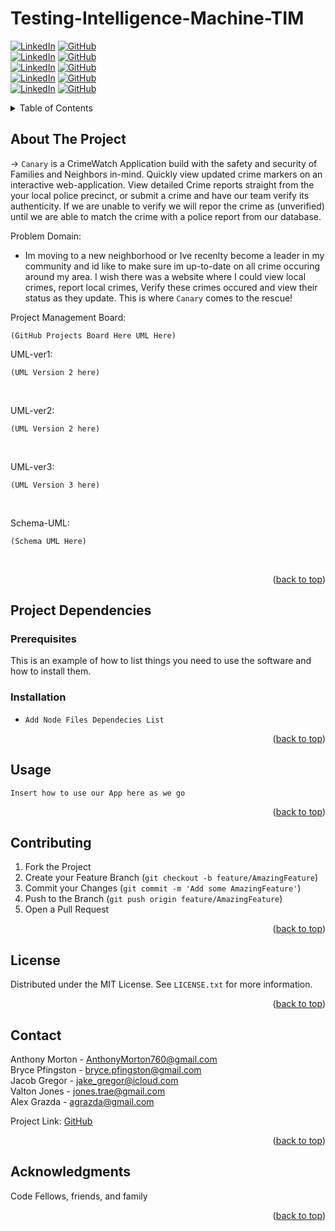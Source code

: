 # Testing-Intelligence-Machine-TIM

<div id="top"></div>

[![LinkedIn][linkedin-shieldalex]][linkedin-urlalex]
[![GitHub][github-shieldalex]][github-urlalex]
<br />
[![LinkedIn][linkedin-shieldanthony]][linkedin-urlanthony]
[![GitHub][github-shieldanthony]][github-urlanthony]
<br />
[![LinkedIn][linkedin-shieldbryce]][linkedin-urlbryce]
[![GitHub][github-shieldbryce]][github-urlbryce]
<br />
[![LinkedIn][linkedin-shield]][linkedin-url]
[![GitHub][github-shield]][github-url]
<br />
[![LinkedIn][linkedin-shieldvalton]][linkedin-urlvalton]
[![GitHub][github-shieldvalton]][github-urlvalton]

<!-- TABLE OF CONTENTS -->
<details>
  <summary>Table of Contents</summary>
  <ol>
    <li>
      <a href="#about-the-project">About The Project</a>
      <ul>
        <li><a href="#built-with">Built With</a></li>
      </ul>
    </li>
    <li>
      <a href="#getting-started">Getting Started</a>
      <ul>
        <li><a href="#prerequisites">Prerequisites</a></li>
        <li><a href="#installation">Installation</a></li>
      </ul>
    </li>
    <li><a href="#usage">Usage</a></li>
    <li><a href="#roadmap">Roadmap</a></li>
    <li><a href="#contributing">Contributing</a></li>
    <li><a href="#license">License</a></li>
    <li><a href="#contact">Contact</a></li>
    <li><a href="#acknowledgments">Acknowledgments</a></li>
  </ol>
</details>

<!-- ABOUT THE PROJECT -->

## About The Project

-> `Canary` is a CrimeWatch Application build with the safety and security of Families and Neighbors in-mind. Quickly view updated crime markers on an interactive web-application. View detailed Crime reports straight from the your local police precinct, or submit a crime and have our team verify its authenticity. If we are unable to verify we will repor the crime as (unverified) until we are able to match the crime with a police report from our database.

Problem Domain:

- Im moving to a new neighborhood or Ive recenlty become a leader in my community and id like to make sure im up-to-date on all crime occuring around my area. I wish there was a website where I could view local crimes, report local crimes, Verify these crimes occured and view their status as they update. This is where `Canary` comes to the rescue!

Project Management Board:

`(GitHub Projects Board Here UML Here)`

UML-ver1:

`(UML Version 2 here)`

<br />

UML-ver2:

`(UML Version 2 here)`

<br />

UML-ver3:

`(UML Version 3 here)`

<br />

Schema-UML:

`(Schema UML Here)`

<br />

<p align="right">(<a href="#top">back to top</a>)</p>

## Project Dependencies

### Prerequisites

This is an example of how to list things you need to use the software and how to install them.

### Installation

- `Add Node Files Dependecies List`

<p align="right">(<a href="#top">back to top</a>)</p>

## Usage

`Insert how to use our App here as we go`

<p align="right">(<a href="#top">back to top</a>)</p>

<!-- CONTRIBUTING -->

## Contributing

1. Fork the Project
2. Create your Feature Branch (`git checkout -b feature/AmazingFeature`)
3. Commit your Changes (`git commit -m 'Add some AmazingFeature'`)
4. Push to the Branch (`git push origin feature/AmazingFeature`)
5. Open a Pull Request

<p align="right">(<a href="#top">back to top</a>)</p>

<!-- LICENSE -->

## License

Distributed under the MIT License. See `LICENSE.txt` for more information.

<p align="right">(<a href="#top">back to top</a>)</p>

<!-- CONTACT -->

## Contact

Anthony Morton - AnthonyMorton760@gmail.com  
Bryce Pfingston - bryce.pfingston@gmail.com  
Jacob Gregor - jake_gregor@icloud.com  
Valton Jones - jones.trae@gmail.com  
Alex Grazda - agrazda@gmail.com

Project Link: [GitHub](https://github.com/Team-JABA/401-final-project)

<p align="right">(<a href="#top">back to top</a>)</p>

<!-- ACKNOWLEDGMENTS -->

## Acknowledgments

Code Fellows, friends, and family

<p align="right">(<a href="#top">back to top</a>)</p>

<!-- MARKDOWN LINKS & IMAGES -->
<!-- https://www.markdownguide.org/basic-syntax/#reference-style-links -->

[linkedin-shield]: https://img.shields.io/badge/JacobGregor-LinkedIn-black.svg?style=for-the-badge&logo=linkedin&colorB=555
[linkedin-url]: https://linkedin.com/in/jacob-l-gregor
[github-shield]: https://img.shields.io/badge/JacobGregor-GitHub-black.svg?style=for-the-badge&logo=GitHub&colorB=555
[github-url]: https://github.com/JacobGregor
[product-screenshot]: Anthony
[linkedin-shieldanthony]: https://img.shields.io/badge/AnthonyMorton-LinkedIn-black.svg?style=for-the-badge&logo=linkedin&colorB=555
[linkedin-urlanthony]: https://www.linkedin.com/in/anthony-louis-morton/
[github-shieldanthony]: https://img.shields.io/badge/AnthonyMorton-GitHub-black.svg?style=for-the-badge&logo=GitHub&colorB=555
[github-urlanthony]: https://github.com/anthonylouismorton
[product-screenshot]: Bryce
[linkedin-shieldbryce]: https://img.shields.io/badge/BrycePfingston-LinkedIn-black.svg?style=for-the-badge&logo=linkedin&colorB=555
[linkedin-urlbryce]: https://www.linkedin.com/in/bryce-pfingston/
[github-shieldbryce]: https://img.shields.io/badge/BrycePfingston-GitHub-black.svg?style=for-the-badge&logo=GitHub&colorB=555
[github-urlbryce]: https://github.com/bpfingston
[product-screenshot]: Valton
[linkedin-shieldvalton]: https://img.shields.io/badge/ValtonJones-LinkedIn-black.svg?style=for-the-badge&logo=linkedin&colorB=555
[linkedin-urlvalton]: https://www.linkedin.com/in/valton-jones-77482536/
[github-shieldvalton]: https://img.shields.io/badge/ValtonJones-GitHub-black.svg?style=for-the-badge&logo=GitHub&colorB=555
[github-urlvalton]: https://github.com/jones-trae
[product-screenshot]: images/screenshot.png
[product-screenshot]: Alex
[linkedin-shieldalex]: https://img.shields.io/badge/AlexGrazda-LinkedIn-black.svg?style=for-the-badge&logo=linkedin&colorB=555
[linkedin-urlalex]: https://www.linkedin.com/in/alex-grazda/
[github-shieldalex]: https://img.shields.io/badge/AlexGrazda-GitHub-black.svg?style=for-the-badge&logo=GitHub&colorB=555
[github-urlalex]: https://github.com/agrazda
[product-screenshot]: images/screenshot.png
